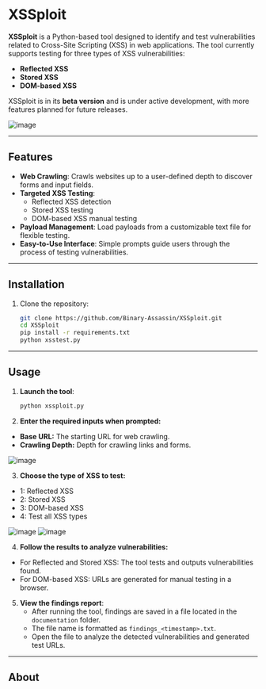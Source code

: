 # XSSploit

**XSSploit** is a Python-based tool designed to identify and test vulnerabilities related to Cross-Site Scripting (XSS) in web applications. The tool currently supports testing for three types of XSS vulnerabilities:

- **Reflected XSS**
- **Stored XSS**
- **DOM-based XSS**

XSSploit is in its **beta version** and is under active development, with more features planned for future releases.

![image](https://github.com/user-attachments/assets/cd339bbf-affe-4611-9a13-c948f0b915c9)

---

## Features

- **Web Crawling**: Crawls websites up to a user-defined depth to discover forms and input fields.
- **Targeted XSS Testing**: 
  - Reflected XSS detection
  - Stored XSS testing
  - DOM-based XSS manual testing
- **Payload Management**: Load payloads from a customizable text file for flexible testing.
- **Easy-to-Use Interface**: Simple prompts guide users through the process of testing vulnerabilities.

---

## Installation

1. Clone the repository:
   ```bash
   git clone https://github.com/Binary-Assassin/XSSploit.git
   cd XSSploit
   pip install -r requirements.txt
   python xsstest.py

--- 

## Usage

1. **Launch the tool**:
   ```bash
   python xssploit.py
2. **Enter the required inputs when prompted:**

- **Base URL:** The starting URL for web crawling.
- **Crawling Depth:** Depth for crawling links and forms.


![image](https://github.com/user-attachments/assets/da76bfaa-4b27-42c8-a07d-d2a97534f6c6)

3. **Choose the type of XSS to test:**

- 1: Reflected XSS
- 2: Stored XSS
- 3: DOM-based XSS
- 4: Test all XSS types

![image](https://github.com/user-attachments/assets/dc0d5f6e-f8e7-474c-844e-8524ac53567f)
![image](https://github.com/user-attachments/assets/a0738c0d-114f-4d43-9ed4-e08356fbd606)


4. **Follow the results to analyze vulnerabilities:**
  - For Reflected and Stored XSS: The tool tests and outputs vulnerabilities found.
  - For DOM-based XSS: URLs are generated for manual testing in a browser.

5. **View the findings report**:
   - After running the tool, findings are saved in a file located in the `documentation` folder.
   - The file name is formatted as `findings_<timestamp>.txt`.
   - Open the file to analyze the detected vulnerabilities and generated test URLs.
  
---
## About


